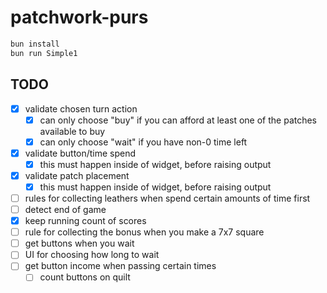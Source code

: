 # patchwork-purs

```sh
bun install
bun run Simple1
```

## TODO

- [x] validate chosen turn action 
  - [x] can only choose "buy" if you can afford at least one of the patches available to buy
  - [x] can only choose "wait" if you have non-0 time left
- [x] validate button/time spend
  - [x] this must happen inside of widget, before raising output
- [x] validate patch placement
  - [x] this must happen inside of widget, before raising output
- [ ] rules for collecting leathers when spend certain amounts of time first
- [ ] detect end of game
- [x] keep running count of scores
- [ ] rule for collecting the bonus when you make a 7x7 square
- [ ] get buttons when you wait
- [ ] UI for choosing how long to wait
- [ ] get button income when passing certain times
  - [ ] count buttons on quilt
